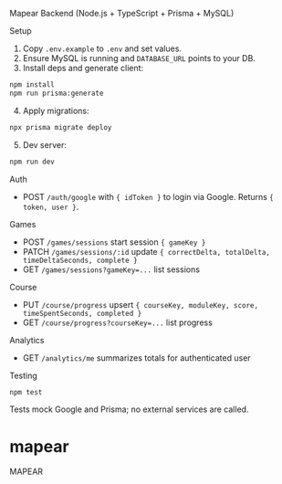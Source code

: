 Mapear Backend (Node.js + TypeScript + Prisma + MySQL)

Setup

1. Copy `.env.example` to `.env` and set values.
2. Ensure MySQL is running and `DATABASE_URL` points to your DB.
3. Install deps and generate client:

```bash
npm install
npm run prisma:generate
```

4. Apply migrations:

```bash
npx prisma migrate deploy
```

5. Dev server:

```bash
npm run dev
```

Auth

- POST `/auth/google` with `{ idToken }` to login via Google. Returns `{ token, user }`.

Games

- POST `/games/sessions` start session `{ gameKey }`
- PATCH `/games/sessions/:id` update `{ correctDelta, totalDelta, timeDeltaSeconds, complete }`
- GET `/games/sessions?gameKey=...` list sessions

Course

- PUT `/course/progress` upsert `{ courseKey, moduleKey, score, timeSpentSeconds, completed }`
- GET `/course/progress?courseKey=...` list progress

Analytics

- GET `/analytics/me` summarizes totals for authenticated user

Testing

```bash
npm test
```

Tests mock Google and Prisma; no external services are called.

# mapear
MAPEAR
